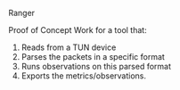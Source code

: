 Ranger

Proof of Concept Work for a tool that:

1. Reads from a TUN device
2. Parses the packets in a specific format
3. Runs observations on this parsed format
4. Exports the metrics/observations.
